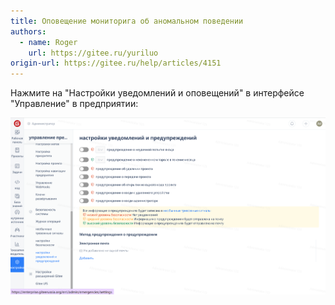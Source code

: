 ```yaml
---
title: Оповещение мониторига об аномальном поведении 
authors:
  - name: Roger
    url: https://gitee.ru/yuriluo
origin-url: https://gitee.ru/help/articles/4151
---
```


Нажмите на "Настройки уведомлений и оповещений" в интерфейсе "Управление" в предприятии: 

![Описание изображения](image670.png)